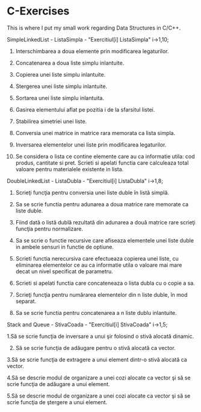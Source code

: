 # C-Exercises
This is where I put my small work regarding Data Structures in C/C++.

SimpleLinkedList - ListaSimpla - "Exercitiul[i] ListaSimpla" i->1,10;

1. Interschimbarea a doua elemente prin modificarea legaturilor.

2. Concatenarea a doua liste simplu inlantuite.

3. Copierea unei liste simplu inlantuite.

4. Stergerea unei liste simplu inlantuite.

5. Sortarea unei liste simplu inlantuita.

6. Gasirea elementului aflat pe pozitia i de la sfarsitul listei.

7. Stabilirea simetriei unei liste.

8. Conversia unei matrice in matrice rara memorata ca lista simpla.

9. Inversarea elementelor unei liste prin modificarea legaturilor.

10. Se considera o lista ce contine elemente care au ca informatie utila: cod produs, cantitate si pret. Scrieti si apelati functia care calculeaza total valoare pentru materialele existente in lista.

DoubleLinkedList - ListaDubla - "Exercitiul[i] ListaDubla" i->1,8;

1. Scrieţi funcţia pentru conversia unei liste duble în listă simplă.

2. Sa se scrie functia pentru adunarea a doua matrice rare memorate ca liste duble.

3. Fiind dată o listă dublă rezultată din adunarea a două matrice rare scrieţi funcţia pentru normalizare.

4. Sa se scrie o functie recursive care afiseaza elementele unei liste duble in ambele sensuri in functie de optiune.

5. Scrieti functia nerecursiva care efectueaza copierea unei liste, cu eliminarea elementelor ce au ca informatie utila o valoare mai mare decat un nivel specificat de parametru.

6. Scrieti si apelati functia care concateneaza o lista dubla cu o copie a sa.

7. Scrieţi funcţia pentru numărarea elementelor din n liste duble, în mod separat.

8. Sa se scrie functia pentru concatenarea a n liste dublu inlantuite.

Stack and Queue - StivaCoada - "Exercitiul[i] StivaCoada" i->1,5;

1.Să se scrie funcţia de inversare a unui şir folosind o stivă alocată dinamic.

2. Să se scrie funcţia de adăugare pentru o stivă alocată ca vector.

3.Să se scrie funcţia de extragere a unui element dintr-o stivă alocată ca vector.

4.Să se descrie modul de organizare a unei cozi alocate ca vector şi să se scrie funcţia de adăugare a unui element.

5.Să se descrie modul de organizare a unei cozi alocate ca vector şi să se scrie funcţia de ştergere a unui element.
